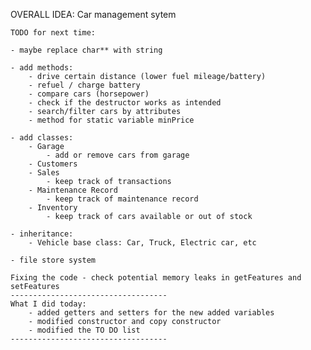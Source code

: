 OVERALL IDEA: Car management sytem

    TODO for next time:

    - maybe replace char** with string

    - add methods:
        - drive certain distance (lower fuel mileage/battery)
        - refuel / charge battery
        - compare cars (horsepower)
        - check if the destructor works as intended
        - search/filter cars by attributes
        - method for static variable minPrice

    - add classes:
        - Garage
            - add or remove cars from garage
        - Customers
        - Sales
            - keep track of transactions
        - Maintenance Record
            - keep track of maintenance record
        - Inventory
            - keep track of cars available or out of stock

    - inheritance:
        - Vehicle base class: Car, Truck, Electric car, etc

    - file store system

    Fixing the code - check potential memory leaks in getFeatures and setFeatures
    -----------------------------------
    What I did today:
        - added getters and setters for the new added variables
        - modified constructor and copy constructor
        - modified the TO DO list
    -----------------------------------
